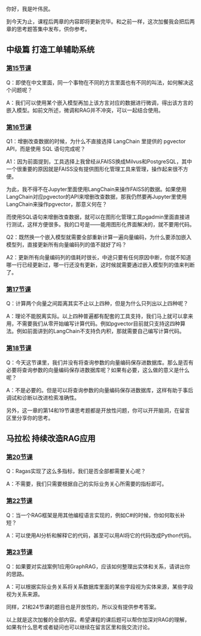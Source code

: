 你好，我是叶伟民。

到今天为止，课程后两章的内容即将更新完毕。和之前一样，这次加餐我会把后两章的思考题答集中发布，供你参考。

## 中级篇 打造工单辅助系统

### [第15节课](https://time.geekbang.org/column/article/813934)

Q：即使在中文里面，同一个事物在不同的方言里面也有不同的叫法，如何解决这个问题呢？

A：我们可以使用某个嵌入模型再加上该方言对应的数据进行微调，得出该方言的嵌入模型。如前文所述，微调和RAG并不冲突，可以一起结合使用。

### [第16节课](https://time.geekbang.org/column/article/814486)

Q1：增删改查数据的时候，为什么不直接选择 LangChain 里提供的 pgvector API，而是使用 SQL 语句完成呢？

A1：因为前面提到，工具选择上我曾经从FAISS换成Milvus和PostgreSQL，其中一个很重要的原因就是FAISS没有提供图形化管理工具来管理，操作起来很不方便。

为此，我不得不在Jupyter里面使用LangChain来操作FAISS的数据。如果使用LangChain对应pgvector的API来增删改查数据，那我仍然要再Jupyter里使用LangChain来操作pgvector，那意义何在？

而使用SQL语句来增删改查数据，就可以在图形化管理工具pgadmin里面直接进行测试，这样方便很多。我的口号是——能用图形化界面解决的，就不要用代码。

Q2：既然换一个嵌入模型就需要全部重新计算一遍向量编码，为什么要添加嵌入模型列，直接更新所有向量编码列的值不就好了吗？

A2：更新所有向量编码列的值耗时很长，中途只要有任何原因中断，你就不知道哪一行已经更新过，哪一行还没有更新，这时候就需要通过嵌入模型列的值来判断了。

### [第17节课](https://time.geekbang.org/column/article/815540)

Q：计算两个向量之间距离其实不止以上四种，但是为什么只列出以上四种呢？

A：理论不能脱离实际。以上四种普遍都有配套的工具支持，我们马上就可以拿来用，不需要我们从零开始编写计算代码。例如pgvector目前就只支持这四种算法。例如前面讲到的LangChain不支持负内积，那就需要自己编写计算代码。

### [第18节课](https://time.geekbang.org/column/article/815860)

Q：今天这节课里，我们并没有将查询参数的向量编码保存进数据库。那么是否有必要将查询参数的向量编码保存进数据库呢？如果有必要，这么做的意义是什么呢？

A：不是必要的。但是可以将查询参数的向量编码保存进数据库，这样有助于事后调试和诊断以改进检索准确性。

另外，这一章的第14和19节课思考题都是开放性问题，你可以开开脑洞，在留言区里分享你的思考。

## 马拉松 持续改造RAG应用

### [第20节课](https://time.geekbang.org/column/article/817424)

Q：Ragas实现了这么多指标，我们是否全部都需要关心呢？

A：不需要，我们只需要根据自己的实际业务关心所需要的指标即可。

### [第22节课](https://time.geekbang.org/column/article/818511)

Q：当一个RAG框架是用其他编程语言实现的，例如C#的时候，你如何取长补短？

A：可以使用AI分析和解释它的代码，甚至可以用AI将它的代码改成Python代码。

### [第23节课](https://time.geekbang.org/column/article/819241)

Q：如果要对实战案例1应用GraphRAG，应该如何整理出实体和关系，请讲出你的思路。

A：可以根据实际业务关系将关系数据库里面的某些字段视为实体来源，某些字段视为关系来源。

同样，21和24节课的题目也是开放性的，所以没有提供参考答案。

以上就是这次加餐的全部内容。希望课程的课后题可以帮你加深对RAG的理解，如果有什么思考或者疑问也可以继续在留言区里和我交流讨论。